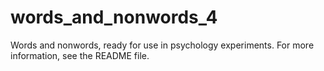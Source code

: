# words_and_nonwords_4
Words and nonwords, ready for use in psychology experiments. For more information, see the README file.
